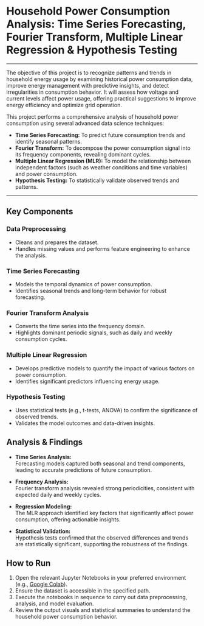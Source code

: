 # Household Power Consumption Analysis: Time Series Forecasting, Fourier Transform, Multiple Linear Regression & Hypothesis Testing
----
The objective of this project is to recognize patterns and trends in household energy usage by
examining historical power consumption data, improve energy management with predictive
insights, and detect irregularities in consumption behavior. It will assess
how voltage and current levels affect power usage, offering practical suggestions to improve
energy efficiency and optimize grid operation.

This project performs a comprehensive analysis of household power consumption using several advanced data science techniques:
- **Time Series Forecasting:** To predict future consumption trends and identify seasonal patterns.
- **Fourier Transform:** To decompose the power consumption signal into its frequency components, revealing dominant cycles.
- **Multiple Linear Regression (MLR):** To model the relationship between independent factors (such as weather conditions and time variables) and power consumption.
- **Hypothesis Testing:** To statistically validate observed trends and patterns.
-----

## Key Components

### Data Preprocessing
- Cleans and prepares the dataset.
- Handles missing values and performs feature engineering to enhance the analysis.

### Time Series Forecasting
- Models the temporal dynamics of power consumption.
- Identifies seasonal trends and long-term behavior for robust forecasting.

### Fourier Transform Analysis
- Converts the time series into the frequency domain.
- Highlights dominant periodic signals, such as daily and weekly consumption cycles.

### Multiple Linear Regression
- Develops predictive models to quantify the impact of various factors on power consumption.
- Identifies significant predictors influencing energy usage.

### Hypothesis Testing
- Uses statistical tests (e.g., t-tests, ANOVA) to confirm the significance of observed trends.
- Validates the model outcomes and data-driven insights.

## Analysis & Findings
- **Time Series Analysis:**  
  Forecasting models captured both seasonal and trend components, leading to accurate predictions of future consumption.
  
- **Frequency Analysis:**  
  Fourier transform analysis revealed strong periodicities, consistent with expected daily and weekly cycles.
  
- **Regression Modeling:**  
  The MLR approach identified key factors that significantly affect power consumption, offering actionable insights.
  
- **Statistical Validation:**  
  Hypothesis tests confirmed that the observed differences and trends are statistically significant, supporting the robustness of the findings.

## How to Run
1. Open the relevant Jupyter Notebooks in your preferred environment (e.g., [Google Colab](https://colab.research.google.com)).
2. Ensure the dataset is accessible in the specified path.
3. Execute the notebooks in sequence to carry out data preprocessing, analysis, and model evaluation.
4. Review the output visuals and statistical summaries to understand the household power consumption behavior.

